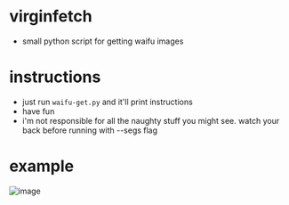 # virginfetch
- small python script for getting waifu images

# instructions
- just run `waifu-get.py` and it'll print instructions
- have fun
- i'm not responsible for all the naughty stuff you might see. watch your back before running with --segs flag

# example
![image](https://github.com/end-4/virginfetch/assets/97237370/ac9bd526-0a82-470e-8f01-293986f6a915)

